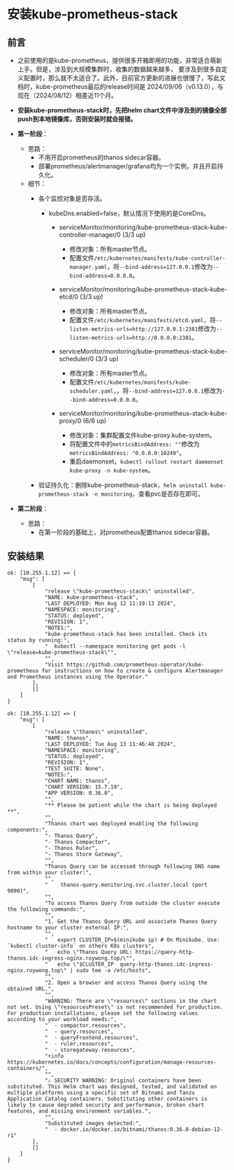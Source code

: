 # 安装kube-prometheus-stack


##  前言
- 之前使用的是kube-prometheus，提供很多开箱即用的功能，非常适合萌新上手。但是，涉及到大规模集群时，收集的数据越来越多，
  要涉及到很多自定义配置时，那么就不太适合了。此外，目前官方更新的进展也很慢了，写此文档时，kube-prometheus最后的release时间是
  2024/09/06（v0.13.0），与现在（2024/08/12）相差近11个月。

- **安装kube-prometheus-stack时，先把helm chart文件中涉及到的镜像全部push到本地镜像库，否则安装时就会报错。**

- **第一阶段**：
  - 思路：
      - 不用开启prometheus的thanos sidecar容器。
      - 部署prometheus/alertmanager/grafana均为一个实例，并且开启持久化。
  - 细节：
    - 各个监控对象是否存活。
        - kubeDns.enabled=false，默认情况下使用的是CoreDns。
          - serviceMonitor/monitoring/kube-prometheus-stack-kube-controller-manager/0 (3/3 up)
            - 修改对象：所有master节点。
            - 配置文件`/etc/kubernetes/manifests/kube-controller-manager.yaml`，将`--bind-address=127.0.0.1`修改为`--bind-address=0.0.0.0`。
          
          - serviceMonitor/monitoring/kube-prometheus-stack-kube-etcd/0 (3/3 up)
            - 修改对象：所有master节点。
            - 配置文件`/etc/kubernetes/manifests/etcd.yaml`，将`--listen-metrics-urls=http://127.0.0.1:2381`修改为`--listen-metrics-urls=http://0.0.0.0:2381`。   
            
          - serviceMonitor/monitoring/kube-prometheus-stack-kube-scheduler/0 (3/3 up)
            - 修改对象：所有master节点。
            - 配置文件`/etc/kubernetes/manifests/kube-scheduler.yaml`，，将`--bind-address=127.0.0.1`修改为`--bind-address=0.0.0.0`。  
            
          - serviceMonitor/monitoring/kube-prometheus-stack-kube-proxy/0 (6/6 up)
            - 修改对象：集群配置文件kube-proxy.kube-system。
            - 将配置文件中的`metricsBindAddress: ""`修改为`metricsBindAddress: "0.0.0.0:10249"`。
            - 重启daemonset，`kubectl rollout restart daemonset kube-proxy -n kube-system`。  
            
    - 验证持久化：删除kube-prometheus-stack，`helm uninstall kube-prometheus-stack -n monitoring`，查看pvc是否存在即可。

- **第二阶段**：
  - 思路：
    - 在第一阶段的基础上，对prometheus配置thanos sidecar容器。



## 安装结果
```shell
ok: [10.255.1.12] => {
    "msg": [
        [
            "release \"kube-prometheus-stack\" uninstalled",
            "NAME: kube-prometheus-stack",
            "LAST DEPLOYED: Mon Aug 12 11:19:13 2024",
            "NAMESPACE: monitoring",
            "STATUS: deployed",
            "REVISION: 1",
            "NOTES:",
            "kube-prometheus-stack has been installed. Check its status by running:",
            "  kubectl --namespace monitoring get pods -l \"release=kube-prometheus-stack\"",
            "",
            "Visit https://github.com/prometheus-operator/kube-prometheus for instructions on how to create & configure Alertmanager and Prometheus instances using the Operator."
        ],
        []
    ]
}
```

```shell
ok: [10.255.1.12] => {
    "msg": [
        [
            "release \"thanos\" uninstalled",
            "NAME: thanos",
            "LAST DEPLOYED: Tue Aug 13 11:46:48 2024",
            "NAMESPACE: monitoring",
            "STATUS: deployed",
            "REVISION: 1",
            "TEST SUITE: None",
            "NOTES:",
            "CHART NAME: thanos",
            "CHART VERSION: 15.7.19",
            "APP VERSION: 0.36.0",
            "",
            "** Please be patient while the chart is being deployed **",
            "",
            "Thanos chart was deployed enabling the following components:",
            "- Thanos Query",
            "- Thanos Compactor",
            "- Thanos Ruler",
            "- Thanos Store Gateway",
            "",
            "Thanos Query can be accessed through following DNS name from within your cluster:",
            "",
            "    thanos-query.monitoring.svc.cluster.local (port 9090)",
            "",
            "To access Thanos Query from outside the cluster execute the following commands:",
            "",
            "1. Get the Thanos Query URL and associate Thanos Query hostname to your cluster external IP:",
            "",
            "   export CLUSTER_IP=$(minikube ip) # On Minikube. Use: `kubectl cluster-info` on others K8s clusters",
            "   echo \"Thanos Query URL: https://query-http-thanos.idc-ingress-nginx.roywong.top/\"",
            "   echo \"$CLUSTER_IP  query-http-thanos.idc-ingress-nginx.roywong.top\" | sudo tee -a /etc/hosts",
            "",
            "2. Open a browser and access Thanos Query using the obtained URL.",
            "",
            "WARNING: There are \"resources\" sections in the chart not set. Using \"resourcesPreset\" is not recommended for production. For production installations, please set the following values according to your workload needs:",
            "  - compactor.resources",
            "  - query.resources",
            "  - queryFrontend.resources",
            "  - ruler.resources",
            "  - storegateway.resources",
            "+info https://kubernetes.io/docs/concepts/configuration/manage-resources-containers/",
            "",
            "⚠ SECURITY WARNING: Original containers have been substituted. This Helm chart was designed, tested, and validated on multiple platforms using a specific set of Bitnami and Tanzu Application Catalog containers. Substituting other containers is likely to cause degraded security and performance, broken chart features, and missing environment variables.",
            "",
            "Substituted images detected:",
            "  - docker.io/docker.io/bitnami/thanos:0.36.0-debian-12-r1"
        ],
        []
    ]
}
```